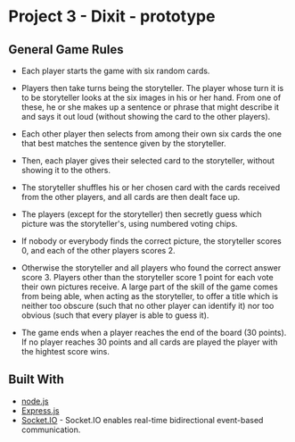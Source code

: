 # Project 3 - Dixit - prototype

## General Game Rules
- Each player starts the game with six random cards. 

- Players then take turns being the storyteller. The player whose turn it is to be storyteller looks at the six images in his or her hand. From one of these, he or she makes up a sentence or phrase that might describe it and says it out loud (without showing the card to the other players).

- Each other player then selects from among their own six cards the one that best matches the sentence given by the storyteller. 

- Then, each player gives their selected card to the storyteller, without showing it to the others. 

- The storyteller shuffles his or her chosen card with the cards received from the other players, and all cards are then dealt face up. 

- The players (except for the storyteller) then secretly guess which picture was the storyteller's, using numbered voting chips.

- If nobody or everybody finds the correct picture, the storyteller scores 0, and each of the other players scores 2. 

- Otherwise the storyteller and all players who found the correct answer score 3. Players other than the storyteller score 1 point for each vote their own pictures receive.
A large part of the skill of the game comes from being able, when acting as the storyteller, to offer a title which is neither too obscure (such that no other player can identify it) nor too obvious (such that every player is able to guess it).

- The game ends when a player reaches the end of the board (30 points). If no player reaches 30 points and all cards are played the player with the hightest score wins. 

## Built With
- [node.js](https://nodejs.org)
- [Express.js](https://www.npmjs.com/package/express)
- [Socket.IO](https://www.npmjs.com/package/socket.io) - Socket.IO enables real-time bidirectional event-based communication.
